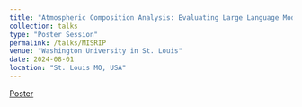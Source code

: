 ```yaml
---
title: "Atmospheric Composition Analysis: Evaluating Large Language Model's Ability in Recognising Physical Phenomena"
collection: talks
type: "Poster Session"
permalink: /talks/MISRIP
venue: "Washington University in St. Louis"
date: 2024-08-01
location: "St. Louis MO, USA"
---
```


[Poster](../files/MISROP_Poster-2.pdf)
